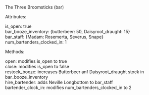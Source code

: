 The Three Broomsticks (bar)  

Attributes:  

is_open: true  
bar_booze_inventory: {butterbeer: 50, Daisyroot_draught: 15}  
bar_staff: {Madam: Rosemerta, Severus, Snape}  
num_bartenders_clocked_in: 1  

Methods:  

open: modifies is_open to true  
close: modifies is_open to false  
restock_booze: increases Butterbeer anf Daisyroot_draught   stock in bar_booze_inventory  
hire_bartender: adds Neville Longbottom to bar_staff  
bartender_clock_in: modifies num_bartenders_clocked_in to 2  
